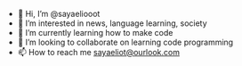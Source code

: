 - 👋 Hi, I’m @sayaeliooot
- 👀 I’m interested in news, language learning, society
- 🌱 I’m currently learning how to make code 
- 💞️ I’m looking to collaborate on learning code programming
- 📫 How to reach me sayaeliot@ourlook.com

<!---
sayaeliooot/sayaeliooot is a ✨ special ✨ repository because its `README.md` (this file) appears on your GitHub profile.
You can click the Preview link to take a look at your changes.
--->
